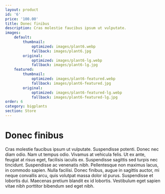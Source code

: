 ```yaml
---
layout: product
id: '6'
price: '100.00'
title: Donec finibus
description: Cras molestie faucibus ipsum ut vulputate.
images:
    default:
        thumbnail:
            optimized: images/plant6.webp
            fallback: images/plant6.jpg
        original:
            optimized: images/plant6-lg.webp
            fallback: images/plant6-lg.jpg
    featured: 
        thumbnail:
            optimized: images/plant6-featured.webp
            fallback: images/plant6-featured.jpg
        original:
            optimized: images/plant6-featured-lg.webp
            fallback: images/plant6-featured-lg.jpg
order: 6
category: bigplants
section: Store
---
```


# Donec finibus

Cras molestie faucibus ipsum ut vulputate. Suspendisse potenti. Donec nec diam odio. Nam ut tempus odio. Vivamus at vehicula felis. Ut ex ante, feugiat at risus eget, facilisis iaculis ex. Suspendisse sagittis sed turpis nec tincidunt. Suspendisse ac venenatis nibh. Pellentesque non maximus lacus, in commodo sapien. Nulla facilisi. Donec finibus, augue in sagittis auctor, mi neque convallis arcu, quis volutpat massa dolor id purus. Suspendisse et lobortis dui. Maecenas pretium blandit ex id lobortis. Vestibulum eget sapien vitae nibh porttitor bibendum sed eget nibh.